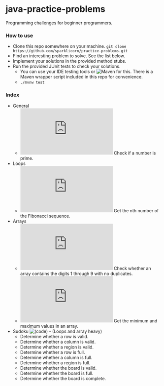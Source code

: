 # java-practice-problems
Programming challenges for beginner programmers.

### How to use
- Clone this repo somewhere on your machine. `git clone https://github.com/sparklicorn/practice-problems.git`
- Find an interesting problem to solve. See the list below.
- Implement your solutions in the provided method stubs.
- Run the provided JUnit tests to check your solutions.
  - You can use your IDE testing tools or ![Maven](https://maven.apache.org/) for this. There is a Maven wrapper script included in this repo for convenience.
  - `./mvnw test`

### Index
- General
  - ![(code)](https://github.com/sparklicorn/java-practice-problems/blob/master/src/main/java/sparklicorn/general/GeneralProblem1_PrimeNumbers.java) Check if a number is prime.
- Loops
  - ![(code)](https://github.com/sparklicorn/java-practice-problems/blob/master/src/main/java/sparklicorn/loops/LoopsProblem1_Fibonacci.java) Get the nth number of the Fibonacci sequence.
- Arrays
  - ![(code)](https://github.com/sparklicorn/java-practice-problems/blob/master/src/main/java/sparklicorn/arrays/ArraysProblem1_UniqueDigits.java) Check whether an array contains the digits 1 through 9 with no duplicates.
  - ![(code)](https://github.com/sparklicorn/java-practice-problems/blob/master/src/main/java/sparklicorn/arrays/ArraysProblem2_MinAndMax.java) Get the minimum and maximum values in an array.
- Sudoku ![(code)](https://github.com/sparklicorn/java-practice-problems/blob/master/src/main/java/sparklicorn/sudoku/SudokuProblems) - (Loops and array heavy)
  - Determine whether a row is valid.
  - Determine whether a column is valid.
  - Determine whether a region is valid.
  - Determine whether a row is full.
  - Determine whether a column is full.
  - Determine whether a region is full.
  - Determine whether the board is valid.
  - Determine whether the board is full.
  - Determine whether the board is complete.
